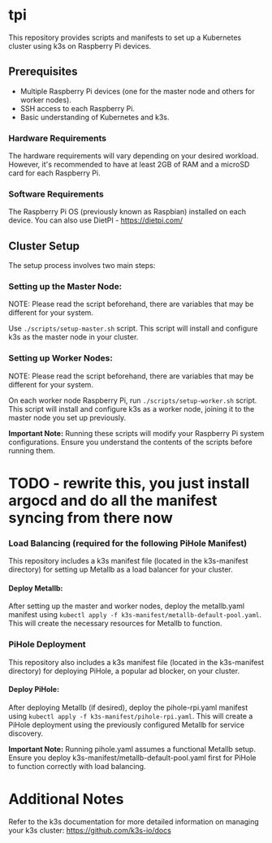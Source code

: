 # tpi

This repository provides scripts and manifests to set up a Kubernetes cluster using k3s on Raspberry Pi devices.

## Prerequisites
- Multiple Raspberry Pi devices (one for the master node and others for worker 
 nodes).
- SSH access to each Raspberry Pi.
- Basic understanding of Kubernetes and k3s.

### Hardware Requirements
The hardware requirements will vary depending on your desired workload. However, it's recommended to have at least 2GB of RAM and a microSD card for each Raspberry Pi.

### Software Requirements
The Raspberry Pi OS (previously known as Raspbian) installed on each device.
You can also use DietPI - https://dietpi.com/


## Cluster Setup
The setup process involves two main steps:

### Setting up the Master Node:

NOTE: Please read the script beforehand, there are variables that may be different for your system.

Use ```./scripts/setup-master.sh``` script. This script will install and configure k3s as the master node in your cluster.

### Setting up Worker Nodes:

NOTE: Please read the script beforehand, there are variables that may be different for your system.

On each worker node Raspberry Pi, run ```./scripts/setup-worker.sh``` script. This script will install and configure k3s as a worker node, joining it to the master node you set up previously.

**Important Note:** Running these scripts will modify your Raspberry Pi system configurations. Ensure you understand the contents of the scripts before running them.

# TODO - rewrite this, you just install argocd and do all the manifest syncing from there now

### Load Balancing (required for the following PiHole Manifest)
This repository includes a k3s manifest file (located in the k3s-manifest directory) for setting up Metallb as a load balancer for your cluster.

#### Deploy Metallb:
After setting up the master and worker nodes, deploy the metallb.yaml manifest using ```kubectl apply -f k3s-manifest/metallb-default-pool.yaml```. This will create the necessary resources for Metallb to function.

### PiHole Deployment
This repository also includes a k3s manifest file (located in the k3s-manifest directory) for deploying PiHole, a popular ad blocker, on your cluster.

#### Deploy PiHole:
After deploying Metallb (if desired), deploy the pihole-rpi.yaml manifest using ```kubectl apply -f k3s-manifest/pihole-rpi.yaml```. This will create a PiHole deployment using the previously configured Metallb for service discovery.

**Important Note:** Running pihole.yaml assumes a functional Metallb setup. Ensure you deploy k3s-manifest/metallb-default-pool.yaml first for PiHole to function correctly with load balancing.

# Additional Notes
Refer to the k3s documentation for more detailed information on managing your k3s cluster: https://github.com/k3s-io/docs
